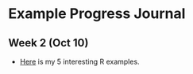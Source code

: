 # Example Progress Journal

## Week 2 (Oct 10)

+ [Here](pj-natmaca/files/Interesting_R_Examples.html) is my 5 interesting R examples. 

